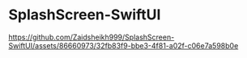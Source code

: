 # SplashScreen-SwiftUI

https://github.com/Zaidsheikh999/SplashScreen-SwiftUI/assets/86660973/32fb83f9-bbe3-4f81-a02f-c06e7a598b0e

